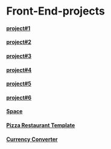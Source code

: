 # Front-End-projects

#### [project#1](https://sh-blog-preview-card.netlify.app/)
#### [project#2](https://sh-skilled-e-learning-landing.netlify.app/)
#### [project#3](https://sh-order-summary-card.netlify.app/)
#### [project#4](https://sh-workit-landing-page.netlify.app/)
#### [project#5](https://sh-storage-quota.netlify.app/)
#### [project#6](https://sh-e-card.netlify.app/)
#### [Space](https://sh-space.netlify.app/)
#### [Pizza Restaurant Template](https://sh-pizzatemplate.netlify.app/)
#### [Currency Converter](https://sh-currencyconverter.netlify.app/)


